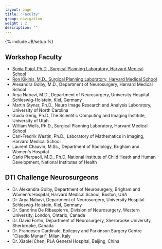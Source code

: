 ```yaml
---
layout: page
title: "Faculty"
group: navigation
weight : 2
description: ""
---
```

{% include JB/setup %}

## Workshop Faculty
* [Sonia Pujol, Ph.D., Surgical Planning Laboratory, Harvard Medical School](http://www.spl.harvard.edu/pages/People/spujol)
* [Ron Kikinis, M.D., Surgical Planning Laboratory,  Harvard Medical School](http://www.spl.harvard.edu/pages/People/kikinis)
* Alexandra Golby, M.D., Department of Neurosurgery, Harvard Medical School
* Arya Nabavi, M.D., Department of Neurosurgery, University Hospital Schleswig-Holstein, Kiel, Germany
* Martin Styner, Ph.D., Neuro Image Research and Analysis Laboratory, University of North Carolina
* Guido Gerig, Ph.D.,The Scientific Computing and Imaging Institute, University of Utah
* William Wells, Ph.D., Surgical Planning Laboratory, Harvard Medical School
* Carl-Fredrik Westin, Ph.D., Laboratory of Mathematics in Imaging, Harvard Medical School
* Laurent Chauvin, M.Sc., Department of Radiology, Brigham and Women's Hospital
* Carlo Pierpaoli, M.D., Ph.D, National Institute of Child Heath and Human Development, National Institutes of Health


## DTI Challenge Neurosurgeons 
* Dr. Alexandra Golby, Department of Neurosurgery, Brigham and Women's Hospital, Harvard Medical School, Boston, USA
* Dr. Arya Nabavi,  Department of Neurosurgery, University Hospital Schleswig-Holstein, Kiel, Germany
* Dr. Sandrine De Ribaupierre, Division of Neurosurgery, Western University, London, Ontario, Canada
* Dr. David Fortin, Department of Neurosurgery, Sherbrooke University, Sherbrooke, Canada
* Dr. Francesco Cardinale, Epilepsy and Parkinson Surgery Centre "Claudio Munari", Milan, Italy
* Dr. Xiaolei Chen, PLA General Hospital, Beijing, China
